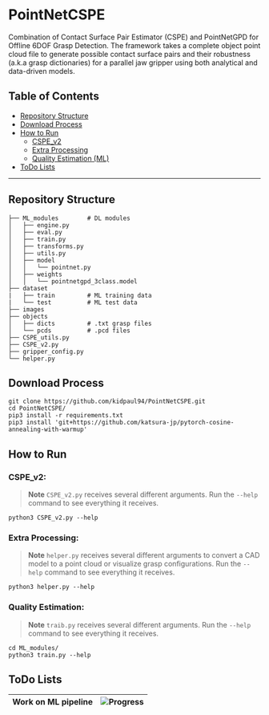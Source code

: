 # PointNetCSPE
Combination of Contact Surface Pair Estimator (CSPE) and PointNetGPD for Offline 6DOF Grasp Detection. The framework takes a complete object point cloud file to generate possible contact surface pairs and their robustness (a.k.a grasp dictionaries) for a parallel jaw gripper using both analytical and data-driven models.

## Table of Contents

- [Repository Structure](#repository-structure)
- [Download Process](#download-process)
- [How to Run](#how-to-run)
    - [CSPE_v2](#cspe_v2)
    - [Extra Processing](#extra-processing)
    - [Quality Estimation (ML)](#quality-estimation)
- [ToDo Lists](#todo-lists)

---

## Repository Structure

    ├── ML_modules        # DL modules 
    │   ├── engine.py
    │   ├── eval.py
    │   ├── train.py
    │   ├── transforms.py 
    │   ├── utils.py 
    │   ├── model
    │   │   └── pointnet.py
    │   ├── weights
    │   │   └── pointnetgpd_3class.model
    ├── dataset
    |   ├── train         # ML training data
    |   └── test          # ML test data
    ├── images
    ├── objects
    │   ├── dicts         # .txt grasp files
    │   └── pcds          # .pcd files
    ├── CSPE_utils.py
    ├── CSPE_v2.py
    ├── gripper_config.py 
    └── helper.py 

## Download Process

    git clone https://github.com/kidpaul94/PointNetCSPE.git
    cd PointNetCSPE/
    pip3 install -r requirements.txt
    pip3 install 'git+https://github.com/katsura-jp/pytorch-cosine-annealing-with-warmup'

## How to Run

### CSPE_v2:

> **Note**
`CSPE_v2.py` receives several different arguments. Run the `--help` command to see everything it receives.

    python3 CSPE_v2.py --help

### Extra Processing:

> **Note**
`helper.py` receives several different arguments to convert a CAD model to a point cloud or visualize grasp configurations. Run the `--help` command to see everything it receives.

    python3 helper.py --help

### Quality Estimation:

> **Note**
`traib.py` receives several different arguments. Run the `--help` command to see everything it receives.

    cd ML_modules/
    python3 train.py --help

## ToDo Lists

| **Work on ML pipeline** | ![Progress](https://progress-bar.dev/100) |
| --- | --- |
